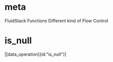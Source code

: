# meta

FluidStack Functions
Different kind of Flow Control

# is_null

|[data_operation]{id:"is_null"}|